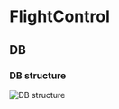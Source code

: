 # FlightControl

## DB

### DB structure
![DB structure](https://github.com/eyalgolan/FlightControl/tree/master/img/dbStructure.png)
